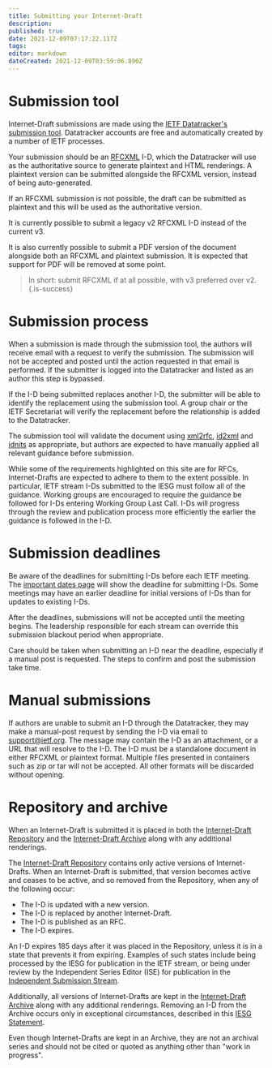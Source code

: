 ```yaml
---
title: Submitting your Internet-Draft
description: 
published: true
date: 2021-12-09T07:17:22.117Z
tags: 
editor: markdown
dateCreated: 2021-12-09T03:59:06.890Z
---
```


# Submission tool
Internet-Draft submissions are made using the [IETF Datatracker's submission tool](https://datatracker.ietf.org/submit). Datatracker accounts are free and automatically created by a number of IETF processes. 

Your submission should be an [RFCXML](https://authors.ietf.org/en/rfcxml-overview) I-D, which the Datatracker will use as the authoritative source to generate plaintext and HTML renderings. A plaintext version can be submitted alongside the RFCXML version, instead of being auto-generated.

If an RFCXML submission is not possible, the draft can be submitted as plaintext and this will be used as the authoritative version.

It is currently possible to submit a legacy v2 RFCXML I-D instead of the current v3.

It is also currently possible to submit a PDF version of the document alongside both an RFCXML and plaintext submission. It is expected that support for PDF will be removed at some point.

> In short: submit RFCXML if at all possible, with v3 preferred over v2.
{.is-success}

# Submission process
When a submission is made through the submission tool, the authors will receive email with a request to verify the submission. The submission will not be accepted and posted until the action requested in that email is performed. If the submitter is logged into the Datatracker and listed as an author this step is bypassed.

If the I-D being submitted replaces another I-D, the submitter will be able to identify the replacement using the submission tool. A group chair or the IETF Secretariat will verify the replacement before the relationship is added to the Datatracker.

The submission tool will validate the document using [xml2rfc](https://github.com/ietf-tools/xml2rfc), [id2xml](https://github.com/ietf-tools/id2xml) and [idnits](https://github.com/ietf-tools/idnits-mirror) as appropriate, but authors are expected to have manually applied all relevant guidance before submission.

While some of the requirements highlighted on this site are for RFCs, Internet-Drafts are expected to adhere to them to the extent possible. In particular, IETF stream I-Ds submitted to the IESG must follow all of the guidance.  Working groups are encouraged to require the guidance be followed for I-Ds entering Working Group Last Call. I-Ds will progress through the review and publication process more efficiently the earlier the guidance is followed in the I-D.

# Submission deadlines
Be aware of the deadlines for submitting I-Ds before each IETF meeting. The [important dates page](https://datatracker.ietf.org/meeting/important-dates) will show the deadline for submitting I-Ds. Some meetings may have an earlier deadline for initial versions of I-Ds than for updates to existing I-Ds.

After the deadlines, submissions will not be accepted until the meeting begins. The leadership responsible for each stream can override this submission blackout period when appropriate.

Care should be taken when submitting an I-D near the deadline, especially if a manual post is requested. The steps to confirm and post the submission take time.

# Manual submissions
If authors are unable to submit an I-D through the Datatracker, they may make a manual-post request by sending the I-D via email to support@ietf.org. The message may contain the I-D as an attachment, or a URL that will resolve to the I-D. The I-D must be a standalone document in either RFCXML or plaintext format. Multiple files presented in containers such as zip or tar will not be accepted. All other formats will be discarded without opening.

# Repository and archive
When an Internet-Draft is submitted it is placed in both the [Internet-Draft Repository](https://www.ietf.org/id)  and the [Internet-Draft Archive](https://www.ietf.org/archive/id) along with any additional renderings.

The [Internet-Draft Repository](https://www.ietf.org/id) contains only active versions of Internet-Drafts.  When an Internet-Draft is submitted, that version becomes active and ceases to be active, and so removed from the Repository, when any of the following occur:

* The I-D is updated with a new version.
* The I-D is replaced by another Internet-Draft.
* The I-D is published as an RFC.
* The I-D expires.

An I-D expires 185 days after it was placed in the Repository, unless it is in a state that prevents it from expiring. Examples of such states include being processed by the IESG for publication in the IETF stream, or being under review by the Independent Series Editor (ISE) for publication in the [Independent Submission Stream](https://www.rfc-editor.org/about/independent/).

Additionally, all versions of Internet-Drafts are kept in the [Internet-Draft Archive](https://www.ietf.org/archive/id) along with any additional renderings.  Removing an I-D from the Archive occurs only in exceptional circumstances, described in this [IESG Statement](https://www.ietf.org/about/groups/iesg/statements/internet-draft-removal/).

Even though Internet-Drafts are kept in an Archive, they are not an archival series and should not be cited or quoted as anything other than "work in progress".
